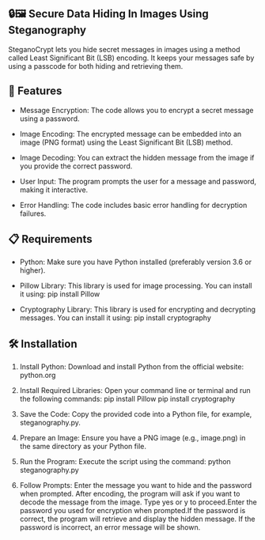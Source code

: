 🔒🖼️ Secure Data Hiding In Images Using Steganography
---------------------------------------------------------
SteganoCrypt lets you hide secret messages in images using a method called Least Significant Bit (LSB) encoding. It keeps your messages safe by using a passcode for both hiding and retrieving them.

🌟 Features
----------------------------------------------------------
* Message Encryption: The code allows you to encrypt a secret message using a password.

* Image Encoding: The encrypted message can be embedded into an image (PNG format) using the 
  Least Significant Bit (LSB) method.

* Image Decoding: You can extract the hidden message from the image if you provide the correct 
  password.

* User Input: The program prompts the user for a message and password, making it interactive.

* Error Handling: The code includes basic error handling for decryption failures.

📋 Requirements
-------------------------------------------------------------
* Python: Make sure you have Python installed (preferably version 3.6 or higher).

* Pillow Library: This library is used for image processing. You can install it using:
  pip install Pillow

* Cryptography Library: This library is used for encrypting and decrypting messages. You can 
  install it using:
   pip install cryptography

🛠️ Installation
---------------------------------------------------------------
1. Install Python: Download and install Python from the official website: python.org

2. Install Required Libraries: Open your command line or terminal and run the following 
   commands:
   pip install Pillow
   pip install cryptography

3. Save the Code: Copy the provided code into a Python file, for example, steganography.py.

4. Prepare an Image: Ensure you have a PNG image (e.g., image.png) in the same directory as 
   your Python file.

5. Run the Program: Execute the script using the command:
   python steganography.py

6. Follow Prompts: Enter the message you want to hide and the password when prompted. After 
   encoding, the program will ask if you want to decode the message from the image. Type yes or 
   y to proceed.Enter the password you used for encryption when prompted.If the password is 
   correct, the program will retrieve and display the hidden message. If the password is 
   incorrect, an error message will be shown.
